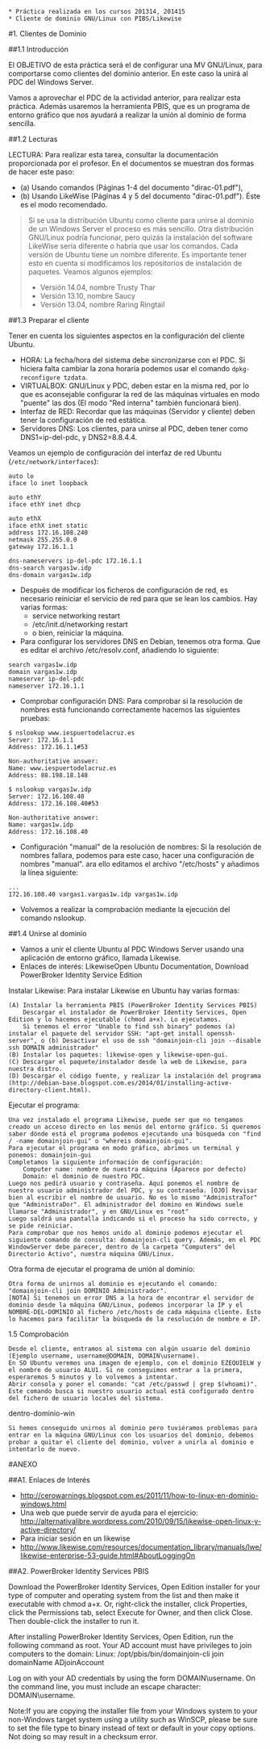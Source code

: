 ```
* Práctica realizada en los cursos 201314, 201415
* Cliente de dominio GNU/Linux con PIBS/Likewise
```

#1. Clientes de Dominio

##1.1 Introducción

El OBJETIVO de esta práctica será el de configurar una MV GNU/Linux, 
para comportarse como clientes del dominio anterior. 
En este caso la unirá al PDC del Windows Server.

Vamos a aprovechar el PDC de la actividad anterior, para realizar esta práctica. 
Además usaremos la herramienta PBIS, que es un programa de entorno 
gráfico que nos ayudará a realizar la unión al dominio de forma sencilla.

##1.2 Lecturas

LECTURA: Para realizar esta tarea, consultar la documentación proporcionada por el profesor. 
En el documentos se muestran dos formas de hacer este paso:
* (a) Usando comandos (Páginas 1-4 del documento "dirac-01.pdf"),
* (b) Usando LikeWise (Páginas 4 y 5 del documento "dirac-01.pdf"). Éste es el modo recomendado.

> Si se usa la distribución Ubuntu como cliente para unirse al dominio de un Windows Server 
el proceso es más sencillo. 
> Otra distribución GNU/Linux podría funcionar, pero quizás la instalación del software 
LikeWise sería diferente o habría que usar los comandos.
> Cada versión de Ubuntu tiene un nombre diferente. Es importante tener esto en cuenta 
si modificamos los repositorios de instalación de paquetes. Veamos algunos ejemplos:
> * Versión 14.04, nombre Trusty Thar
> * Versión 13.10, nombre Saucy
> * Versión 13.04, nombre Raring Ringtail

##1.3 Preparar el cliente

Tener en cuenta los siguientes aspectos en la configuración del cliente Ubuntu.

* HORA: La fecha/hora del sistema debe sincronizarse con el PDC. 
Si hiciera falta cambiar la zona horaria podemos usar el comando `dpkg-reconfigure tzdata`.
* VIRTUALBOX: GNU/Linux y PDC, deben estar en la misma red, por lo que es aconsejable 
configurar la red de las máquinas virtuales en modo "puente" las dos 
(El modo "Red interna" también funcionará bien).
* Interfaz de RED: Recordar que las máquinas (Servidor y cliente) deben tener 
la configuración de red estática.
* Servidores DNS: Los clientes, para unirse al PDC, deben tener como DNS1=ip-del-pdc, y DNS2=8.8.4.4.

Veamos un ejemplo de configuración del interfaz de red Ubuntu (`/etc/network/interfaces`):
```
auto lo
iface lo inet loopback

auto ethY
iface ethY inet dhcp

auto ethX
iface ethX inet static
address 172.16.108.240
netmask 255.255.0.0
gateway 172.16.1.1

dns-nameservers ip-del-pdc 172.16.1.1
dns-search vargas1w.idp
dns-domain vargas1w.idp
```

* Después de modificar los ficheros de configuración de red, es necesario 
reiniciar el servicio de red para que se lean los cambios. Hay varias formas:
    * service networking restart
    * /etc/init.d/networking restart
    * o bien, reiniciar la máquina.
* Para configurar los servidores DNS en Debian, tenemos otra forma. 
Que es editar el archivo /etc/resolv.conf, añadiendo lo siguiente:
```
search vargas1w.idp
domain vargas1w.idp
nameserver ip-del-pdc
nameserver 172.16.1.1
```

* Comprobar configuración DNS: Para comprobar si la resolución de nombres está funcionando correctamente hacemos las siguientes pruebas:
```
$ nslookup www.iespuertodelacruz.es
Server: 172.16.1.1
Address: 172.16.1.1#53

Non-authoritative answer:
Name: www.iespuertodelacruz.es
Address: 88.198.18.148

$ nslookup vargas1w.idp
Server: 172.16.108.40
Address: 172.16.108.40#53

Non-authoritative answer:
Name: vargas1w.idp
Address: 172.16.108.40
```

* Configuración "manual" de la resolución de nombres: Si la resolución de nombres fallara, 
podemos para este caso, hacer una configuración de nombres "manual". 
ara ello editamos el archivo "/etc/hosts" y añadimos la línea siguiente:

```
...
172.16.108.40 vargas1.vargas1w.idp vargas1w.idp
```

* Volvemos a realizar la comprobación mediante la ejecución del comando nslookup.

##1.4 Unirse al dominio

* Vamos a unir el cliente Ubuntu al PDC Windows Server usando una aplicación de
 entorno gráfico, llamada Likewise.
* Enlaces de interés: LikewiseOpen Ubuntu Documentation, Download PowerBroker Identity Service Edition

Instalar Likewise:
Para instalar Likewise en Ubuntu hay varias formas:

    (A) Instalar la herramienta PBIS (PowerBroker Identity Services PBIS)
        Descargar el instalador de PowerBroker Identity Services, Open Edition y lo hacemos ejecutable (chmod a+x). Lo ejecutamos.
        Si tenemos el error "Unable to find ssh binary" podemos (a) instalar el paquete del servidor SSH: "apt-get install openssh-server", o (b) Desactivar el uso de ssh "domainjoin-cli join --disable ssh DOMAIN administrador"
    (B) Instalar los paquetes: likewise-open y likewise-open-gui.
    (C) Descargar el paquete/instalador desde la web de Likewise, para nuestra distro.
    (D) Descargar el código fuente, y realizar la instalación del programa (http://debian-base.blogspot.com.es/2014/01/installing-active-directory-client.html).

Ejecutar el programa:

    Una vez instalado el programa Likewise, puede ser que no tengamos creado un acceso directo en los menús del entorno gráfico. Si queremos saber dónde está el programa podemos ejecutando una búsqueda con "find / -name domainjoin-gui" o "whereis domainjoin-gui".
    Para ejecutar el programa en modo gráfico, abrimos un terminal y ponemos: domainjoin-gui
    Completamos la siguiente información de configuración:
        Computer name: nombre de nuestra máquina (Aparece por defecto)
        Domain: el dominio de nuestro PDC.
    Luego nos pedirá usuario y contraseña. Aquí ponemos el nombre de nuestro usuario administrador del PDC, y su contraseña. [OJO] Revisar bien al escribir el nombre de usuario. No es lo mismo "AdministraTor" que "AdministraDor". El administrador del domino en Windows suele llamarse "Administrador", y en GNU/Linux es "root"
    Luego saldrá una pantalla indicando si el proceso ha sido correcto, y se pide reiniciar.
    Para comprobar que nos hemos unido al dominio podemos ejecutar el siguiente comando de consulta: domainjoin-cli query. Además, en el PDC WindowServer debe parecer, dentro de la carpeta "Computers" del Directorio Activo", nuestra máquina GNU/Linux.

Otra forma de ejecutar el programa de unión al dominio:

    Otra forma de unirnos al dominio es ejecutando el comando: "domainjoin-cli join DOMINIO Administrador".
    [NOTA] Si tenemos un error DNS a la hora de encontrar el servidor de dominio desde la máquina GNU/Linux, podemos incorporar la IP y el NOMBRE-DEL-DOMINIO al fichero /etc/hosts de cada máquina cliente. Esto lo hacemos para facilitar la búsqueda de la resolución de nombre e IP.


1.5 Comprobación

    Desde el cliente, entramos al sistema con algún usuario del dominio (Ejemplo username, username@DOMAIN, DOMAIN\username).
    En SO Ubuntu veremos una imagen de ejemplo, con el dominio EZEQUIELW y el nombre de usuario ALU1. Si no conseguimos entrar a la primera, esperaremos 5 minutos y lo volvemos a intentar.
    Abrir consola y poner el comando: "cat /etc/passwd | grep $(whoami)". Este comando busca si nuestro usuario actual está configurado dentro del fichero de usuario locales del sistema.

dentro-dominio-win

    Si hemos conseguido unirnos al dominio pero tuviéramos problemas para entrar en la máquina GNU/Linux con los usuarios del dominio, debemos probar a quitar el cliente del dominio, volver a unirla al dominio e intentarlo de nuevo.


#ANEXO

##A1. Enlaces de Interés

* http://cerowarnings.blogspot.com.es/2011/11/how-to-linux-en-dominio-windows.html
* Una web que puede servir de ayuda para el ejercicio: http://alternativalibre.wordpress.com/2010/09/15/likewise-open-linux-y-active-directory/
* Para iniciar sesión en un likewise
* http://www.likewise.com/resources/documentation_library/manuals/lwe/likewise-enterprise-53-guide.html#AboutLoggingOn

##A2. PowerBroker Identity Services PBIS

Download the PowerBroker Identity Services, Open Edition installer for your type of computer and operating system from the list and then make it executable with chmod a+x. Or, right-click the installer, click Properties, click the Permissions tab, select Execute for Owner, and then click Close. Then double-click the installer to run it.

After installing PowerBroker Identity Services, Open Edition, run the following command as root. Your AD account must have privileges to join computers to the domain:
Linux: /opt/pbis/bin/domainjoin-cli join domainName ADjoinAccount

Log on with your AD credentials by using the form DOMAIN\username. On the command line, you must include an escape character: DOMAIN\username.

Note:If you are copying the installer file from your Windows system to your non-Windows target system using a utility such as WinSCP, please be sure to set the file type to binary instead of text or default in your copy options. Not doing so may result in a checksum error. 
